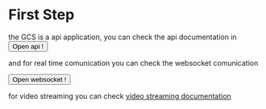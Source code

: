 # First Step

the GCS is a api application, you can check the api documentation in <button type="button"  onclick="window.location.href='/multiuav_gui_doc/Development/api/api.html';">Open api !</button>

and for real time comunication you can check the websocket comunication

<button type="button"  onclick="window.location.href='/multiuav_gui_doc/Development/websocket/index.html';">Open websocket !</button>

for video streaming you can check [ video streaming documentation ](/ExternalApplication/videoStreaming.md)
